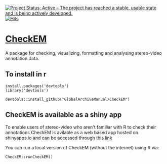 [![Project Status: Active – The project has reached a stable, usable state and is being actively developed.](https://www.repostatus.org/badges/latest/active.svg)](https://www.repostatus.org/#active)
[![Hits](https://hits.seeyoufarm.com/api/count/incr/badge.svg?url=https%3A%2F%2Fgithub.com%2FGlobalArchiveManual%2FCheckEM&count_bg=%2379C83D&title_bg=%23555555&icon=&icon_color=%23E7E7E7&title=views&edge_flat=false)](https://hits.seeyoufarm.com)

# [CheckEM](https://marine-ecology.shinyapps.io/CheckEM/)
A package for checking, visualizing, formatting and analysing stereo-video annotation data.

## To install in r 
```
install.packages('devtools')
library('devtools')

devtools::install_github("GlobalArchiveManual/CheckEM")
```

## CheckEM is available as a shiny app
To enable users of stereo-video who aren't familiar with R to check their annotations CheckEM is avilable as a web based app hosted on shinyapps.io and can be accessed through [this link](https://marine-ecology.shinyapps.io/CheckEM/)

You can run a local version of CheckEM (without the internet) using R via:
```
CheckEM::runCheckEM()
```
